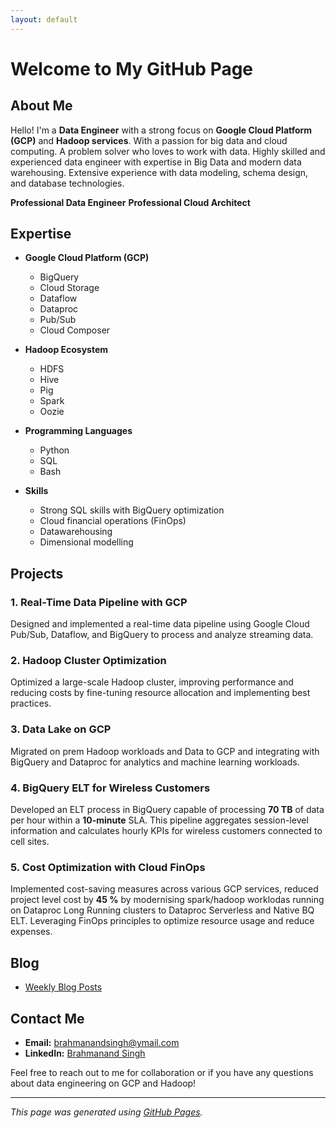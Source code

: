 ```yaml
---
layout: default
---
```


# Welcome to My GitHub Page

## About Me

Hello! I'm a **Data Engineer** with a strong focus on **Google Cloud Platform (GCP)** and **Hadoop services**. With a passion for big data and cloud computing.
A problem solver who loves to work with data.
Highly skilled and experienced data engineer with expertise in Big Data and modern data warehousing.
Extensive experience with data modeling, schema design, and database technologies.

**Professional Data Engineer**                                    **Professional Cloud Architect**
<div data-iframe-width="150" data-iframe-height="270" data-share-badge-id="68dda8cf-243e-4744-a88c-11f7f3503782" data-share-badge-host="https://www.credly.com"></div><script type="text/javascript" async src="//cdn.credly.com/assets/utilities/embed.js"></script>  <div data-iframe-width="150" data-iframe-height="270" data-share-badge-id="adf91648-9e89-4de6-bc95-aca60f51af78" data-share-badge-host="https://www.credly.com"></div><script type="text/javascript" async src="//cdn.credly.com/assets/utilities/embed.js"></script>

## Expertise

- **Google Cloud Platform (GCP)**
  - BigQuery
  - Cloud Storage
  - Dataflow
  - Dataproc
  - Pub/Sub
  - Cloud Composer

- **Hadoop Ecosystem**
  - HDFS
  - Hive
  - Pig
  - Spark
  - Oozie

- **Programming Languages**
  - Python
  - SQL
  - Bash

- **Skills**
  - Strong SQL skills with BigQuery optimization
  - Cloud financial operations (FinOps)
  - Datawarehousing
  - Dimensional modelling

## Projects

### 1. Real-Time Data Pipeline with GCP
Designed and implemented a real-time data pipeline using Google Cloud Pub/Sub, Dataflow, and BigQuery to process and analyze streaming data.

### 2. Hadoop Cluster Optimization
Optimized a large-scale Hadoop cluster, improving performance and reducing costs by fine-tuning resource allocation and implementing best practices.

### 3. Data Lake on GCP
Migrated on prem Hadoop workloads and Data to GCP and integrating with BigQuery and Dataproc for analytics and machine learning workloads.

### 4. BigQuery ELT for Wireless Customers
Developed an ELT process in BigQuery capable of processing **70 TB** of data per hour within a **10-minute** SLA. This pipeline aggregates session-level information and calculates hourly KPIs for wireless customers connected to cell sites.

### 5. Cost Optimization with Cloud FinOps
Implemented cost-saving measures across various GCP services, reduced project level cost by **45 %** by modernising spark/hadoop worklodas running on Dataproc Long Running clusters to Dataproc Serverless and Native BQ ELT.
Leveraging FinOps principles to optimize resource usage and reduce expenses.

## Blog
* [Weekly Blog Posts](_posts/2024-08-31-weekly.md)
      

## Contact Me

- **Email:** [brahmanandsingh@ymail.com](mailto:brahmanandsingh@ymail.com)
- **LinkedIn:** [Brahmanand Singh](http://www.linkedin.com/in/brahmanandsingh)

Feel free to reach out to me for collaboration or if you have any questions about data engineering on GCP and Hadoop!

---

*This page was generated using [GitHub Pages](https://pages.github.com/).*
